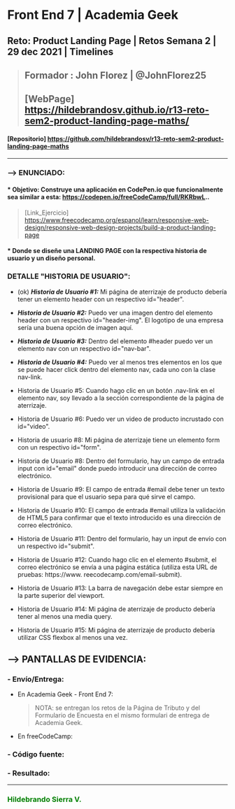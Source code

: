 # Front End 7 | Academia Geek
## Reto: Product Landing Page | Retos Semana 2 | 29 dec 2021 | Timelines

> ## Formador : John Florez | @JohnFlorez25
> ## [WebPage] https://hildebrandosv.github.io/r13-reto-sem2-product-landing-page-maths/
#### [Repositorio] https://github.com/hildebrandosv/r13-reto-sem2-product-landing-page-maths
___
### --> ENUNCIADO:
#### * Objetivo: Construye una aplicación en CodePen.io que funcionalmente sea similar a esta: https://codepen.io/freeCodeCamp/full/RKRbwL..
> [Link_Ejercicio] https://www.freecodecamp.org/espanol/learn/responsive-web-design/responsive-web-design-projects/build-a-product-landing-page
#### * Donde se diseñe una LANDING PAGE con la respectiva historia de usuario y un diseño personal.
### DETALLE "HISTORIA DE USUARIO":
* (ok) ***Historia de Usuario #1:*** Mi página de aterrizaje de producto debería tener un elemento header con un respectivo id="header".

* ***Historia de Usuario #2:*** Puedo ver una imagen dentro del elemento header con un respectivo id="header-img". El logotipo de una empresa sería una buena opción de imagen aquí.

* ***Historia de Usuario #3:*** Dentro del elemento #header puedo ver un elemento nav con un respectivo id="nav-bar".

* ***Historia de Usuario #4:*** Puedo ver al menos tres elementos en los que se puede hacer click dentro del elemento nav, cada uno con la clase nav-link.

* Historia de Usuario #5: Cuando hago clic en un botón .nav-link en el elemento nav, soy llevado a la sección correspondiente de la página de aterrizaje.

* Historia de Usuario #6: Puedo ver un video de producto incrustado con id="video".

* Historia de usuario #8: Mi página de aterrizaje tiene un elemento form con un respectivo id="form".

* Historia de Usuario #8: Dentro del formulario, hay un campo de entrada input con id="email" donde puedo introducir una dirección de correo electrónico.

* Historia de Usuario #9: El campo de entrada #email debe tener un texto provisional para que el usuario sepa para qué sirve el campo.

* Historia de Usuario #10: El campo de entrada #email utiliza la validación de HTML5 para confirmar que el texto introducido es una dirección de correo electrónico.

* Historia de Usuario #11: Dentro del formulario, hay un input de envío con un respectivo id="submit".

* Historia de Usuario #12: Cuando hago clic en el elemento #submit, el correo electrónico se envía a una página estática (utiliza esta URL de pruebas: https://www. reecodecamp.com/email-submit).

* Historia de Usuario #13: La barra de navegación debe estar siempre en la parte superior del viewport.

* Historia de Usuario #14: Mi página de aterrizaje de producto debería tener al menos una media query.

* Historia de Usuario #15: Mi página de aterrizaje de producto debería utilizar CSS flexbox al menos una vez.

## --> PANTALLAS DE EVIDENCIA:

### - Envío/Entrega:
+ En Academia Geek - Front End 7:

   > NOTA: se entregan los retos de la Página de Tributo y del Formulario de Encuesta en el mismo formulari de entrega de Academia Geek.

+ En freeCodeCamp:

### - Código fuente:

### - Resultado:

___
### <span style="color: GREEN">Hildebrando Sierra V.</span>

